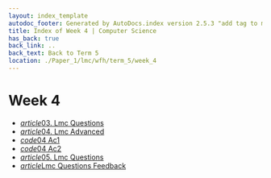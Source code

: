 ```yaml
---
layout: index_template
autodoc_footer: Generated by AutoDocs.index version 2.5.3 "add tag to make &lt;base&gt; work" ⓒ Starwort, 2020
title: Index of Week 4 | Computer Science
has_back: true
back_link: ..
back_text: Back to Term 5
location: ./Paper_1/lmc/wfh/term_5/week_4
---
```


# **Week 4**

- <a href='./03._lmc_questions.html'><i title='MD file' class="material-icons">article</i>03. Lmc Questions</a>
- <a href='./04._lmc_advanced.html'><i title='MD file' class="material-icons">article</i>04. Lmc Advanced</a>
- <a href='./04_ac1.lmc'><i title='LMC file' class="material-icons">code</i>04 Ac1</a>
- <a href='./04_ac2.lmc'><i title='LMC file' class="material-icons">code</i>04 Ac2</a>
- <a href='./05._lmc_questions.html'><i title='MD file' class="material-icons">article</i>05. Lmc Questions</a>
- <a href='./lmc_questions_feedback.html'><i title='MD file' class="material-icons">article</i>Lmc Questions Feedback</a>
